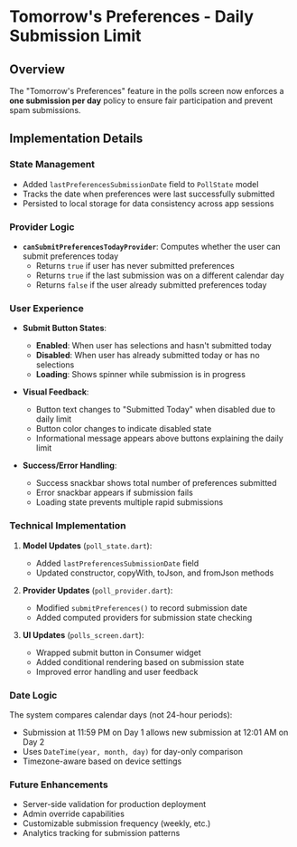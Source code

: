 # Tomorrow's Preferences - Daily Submission Limit

## Overview
The "Tomorrow's Preferences" feature in the polls screen now enforces a **one submission per day** policy to ensure fair participation and prevent spam submissions.

## Implementation Details

### State Management
- Added `lastPreferencesSubmissionDate` field to `PollState` model
- Tracks the date when preferences were last successfully submitted
- Persisted to local storage for data consistency across app sessions

### Provider Logic
- **`canSubmitPreferencesTodayProvider`**: Computes whether the user can submit preferences today
  - Returns `true` if user has never submitted preferences
  - Returns `true` if the last submission was on a different calendar day
  - Returns `false` if the user already submitted preferences today

### User Experience
- **Submit Button States**:
  - **Enabled**: When user has selections and hasn't submitted today
  - **Disabled**: When user has already submitted today or has no selections
  - **Loading**: Shows spinner while submission is in progress

- **Visual Feedback**:
  - Button text changes to "Submitted Today" when disabled due to daily limit
  - Button color changes to indicate disabled state
  - Informational message appears above buttons explaining the daily limit

- **Success/Error Handling**:
  - Success snackbar shows total number of preferences submitted
  - Error snackbar appears if submission fails
  - Loading state prevents multiple rapid submissions

### Technical Implementation
1. **Model Updates** (`poll_state.dart`):
   - Added `lastPreferencesSubmissionDate` field
   - Updated constructor, copyWith, toJson, and fromJson methods

2. **Provider Updates** (`poll_provider.dart`):
   - Modified `submitPreferences()` to record submission date
   - Added computed providers for submission state checking

3. **UI Updates** (`polls_screen.dart`):
   - Wrapped submit button in Consumer widget
   - Added conditional rendering based on submission state
   - Improved error handling and user feedback

### Date Logic
The system compares calendar days (not 24-hour periods):
- Submission at 11:59 PM on Day 1 allows new submission at 12:01 AM on Day 2
- Uses `DateTime(year, month, day)` for day-only comparison
- Timezone-aware based on device settings

### Future Enhancements
- Server-side validation for production deployment
- Admin override capabilities
- Customizable submission frequency (weekly, etc.)
- Analytics tracking for submission patterns
